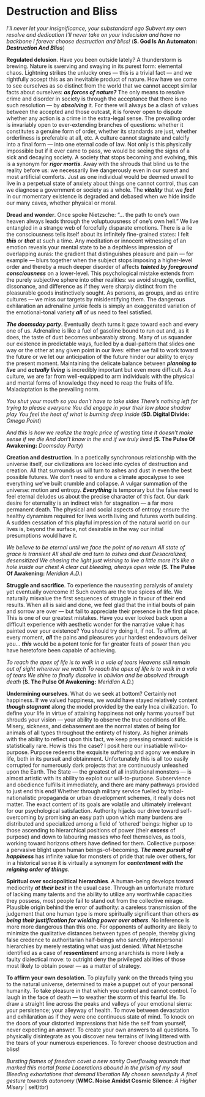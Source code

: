 # Destruction and Bliss

*I’ll never let your insignificance, your substandard ego
Subvert my own resolve and dedication
I’ll never take on your indecision and have no backbone
I forever choose destruction and bliss!*
(**S. God Is An Automaton:** ***Destruction And Bliss***)

**Regulated delusion**. Have you been outside lately? A thunderstorm is brewing. Nature is swerving and swaying in its purest form: elemental chaos. Lightning strikes the unlucky ones — this is a trivial fact — and we rightfully accept this as an inevitable product of nature. How have we come to see ourselves as so distinct from the world that we cannot accept similar facts about ourselves: ***as forces of nature?*** The only means to resolve crime and disorder in society is through the acceptance that there is no such resolution — by ***absolving*** it. For there will always be a clash of values between the accepted and those outcast, it is forever open to dispute whether any action is a crime in the extra-legal sense. The prevailing order is invariably open to ever-extending branches of questions: whether it constitutes a genuine form of order, whether its standards are just, whether orderliness is preferable at all, etc. A culture cannot stagnate and calcify into a final form — into one eternal code of law. Not only is this physically impossible but if it ever came to pass, we would be seeing the signs of a sick and decaying society. A society that stops becoming and evolving, this is a synonym for ***rigor mortis***. Away with the shrouds that blind us to the reality before us: we necessarily live dangerously even in our surest and most artificial comforts. Just as one individual would be deemed unwell to live in a perpetual state of anxiety about things one cannot control, thus can we diagnose a government or society as a whole. The ***vitality*** that we ***feel*** in our momentary existence is degraded and debased when we hide inside our many caves, whether physical or moral.

**Dread and wonder**. Once spoke Nietzsche: “… the path to one’s own heaven always leads through the voluptuousness of one’s own hell.” We live entangled in a strange web of forcefully disparate emotions. There is a lie the consciousness tells itself about its infinitely fine-grained states: I felt ***this*** or ***that*** at such a time. Any meditation or innocent witnessing of an emotion reveals your mental state to be a depthless impression of overlapping auras: the gradient that distinguishes pleasure and pain — for example — blurs together when the subject stops imposing a higher-level order and thereby a much deeper disorder of affects ***tainted by foreground consciousness*** on a lower-level. This psychological mistake extends from the purely subjective sphere into other realities: we avoid struggle, conflict, dissonance, and difference as if they were sharply distinct from the pleasurable goods instinctively sought. As persons, as groups, and as entire cultures — we miss our targets by misidentifying them. The dangerous exhilaration an adrenaline junkie feels is simply an exaggerated variation of the emotional-tonal variety ***all*** of us need to feel satisfied.

***The doomsday party***. Eventually death turns it gaze toward each and every one of us. Adrenaline is like a fuel of gasoline bound to run out and, as it does, the taste of dust becomes unbearably strong. Many of us squander our existence in predictable ways, fuelled by a dual-pattern that slides one way or the other at any given point in our lives: either we fail to work toward the future or we let our anticipation of the future hinder our ability to enjoy the present moment. Maintaining the delicate balance between ***planning to live*** and ***actually living*** is incredibly important but even more difficult. As a culture, we are far from well-equipped to arm individuals with the physical and mental forms of knowledge they need to reap the fruits of life. Maladaptation is the prevailing norm.

*You shut your mouth so you don’t have to take sides
There’s nothing left for trying to please everyone
You did engage in your their low place shadow play
You feel the heat of what is burning deep inside*
(**SD. Digital Divide:** *Omega Point*)

*And this is how we realize the tragic price of wasting time
It doesn’t make sense if we die
And don’t know in the end if we truly lived*
(**S. The Pulse Of Awakening:** *Doomsday Party*)

**Creation and destruction**. In a poetically synchronous relationship with the universe itself, our civilizations are locked into cycles of destruction and creation. All that surrounds us will turn to ashes and dust in even the best possible futures. We don’t need to endure a climate apocalypse to see everything we’ve built crumble and collapse. A vulgar summation of the universe: motion and entropy. ***Everything*** is temporary but the false need to feel eternal deludes us about the precise character of this fact. Our dark desire for eternality is an indirect wish for stagnation — a far more permanent death. The physical and social aspects of entropy ensure the healthy dynamism required for lives worth living and futures worth building. A sudden cessation of this playful impression of the natural world on our lives is, beyond the surface, not desirable in the way our initial presumptions would have it.

*We believe to be eternal until we face the point of no return
All state of grace is transient
All shall die and turn to ashes and dust
Desacralized, desensitized
We chasing the light just wishing to live a little more
It’s like a hole inside our chest
A clear cut bleeding, always open wide*
(**S. The Pulse Of Awakening:** *Meridian A.D.*)

**Struggle and sacrifice**. To experience the nauseating paralysis of anxiety yet eventually overcome it! Such events are the true spices of life. We naturally misvalue the first sequences of struggle in favour of their end results. When all is said and done, we feel glad that the initial bouts of pain and sorrow are over — but fail to appreciate their presence in the first place. This is one of our greatest mistakes. Have you ever looked back upon a difficult experience with aesthetic wonder for the narrative value it has painted over your existence? You should try doing it, if not. To affirm, at every moment, ***all*** the pains and pleasures your hardest endeavours deliver you… ***this*** would be a potent tonic for far greater feats of power than you have heretofore been capable of achieving.

*To reach the apex of life is to walk in a vale of tears
Heavens still remain out of sight wherever we watch
To reach the apex of life is to walk in a vale of tears
We shine to finally dissolve in oblivion and be absolved through death*
(**S. The Pulse Of Awakening:** *Meridian A.D.*)

**Undermining ourselves**. What do we seek at bottom? Certainly not happiness. If we valued happiness, we would have stayed relatively content ***though stagnant*** along the model provided by the early Inca civilization. To define your life in virtue of attaining happiness not only harms yourself but shrouds your vision — your ability to observe the true conditions of life. Misery, sickness, and debasement are the normal states of being for animals of all types throughout the entirety of history. As higher animals with the ability to reflect upon this fact, we keep pressing onward: suicide is statistically rare. How is this the case? I posit here our insatiable will-to-purpose. Purpose redeems the exquisite suffering and agony we endure in life, both in its pursuit and obtainment. Unfortunately this is all too easily corrupted for numerously dark projects that are continuously unleashed upon the Earth. The State — the greatest of all institutional monsters — is almost artistic with its ability to exploit our will-to-purpose. Subservience and obedience fulfills it immediately, and there are many pathways provided to just end this end! Whether through military service fuelled by tribal-nationalistic propaganda or urban development schemes, it really does not matter. The exact content of its goals are volatile and ultimately irrelevant for our psychological satisfaction. Authority hijacks our drive toward self-overcoming by promising an easy path upon which many burdens are distributed and specialized among a field of ‘othered’ beings: higher up to those ascending to hierarchical positions of power (their ***excess*** of purpose) and down to labouring masses who feel themselves, as tools, working toward horizons others have defined for them. Collective purpose: a pervasive blight upon human beings-of-becoming. ***The mere pursuit of happiness*** has infinite value for monsters of pride that rule over others, for in a historical sense it is virtually a synonym for ***contentment with the reigning order of things***.

**Spiritual over sociopolitical hierarchies**. A human-being develops toward mediocrity ***at their best*** in the usual case. Through an unfortunate mixture of lacking many talents and the ability to utilize any worthwhile capacities they possess, most people fail to stand out from the collective mirage. Plausible origin behind the error of authority: a careless transmission of the judgement that one human type is more spiritually significant than others ***as being their justification for wielding power over others***. No inference is more more dangerous than this one. For opponents of authority are likely to minimize the qualitative distances between types of people, thereby giving false credence to authoritarian half-beings who sanctify interpersonal hierarchies by merely restating what was just denied. What Nietzsche identified as a case of ***ressentiment*** among anarchists is more likely a faulty dialectical move: to outright deny the privileged abilities of those most likely to obtain power — as a matter of strategy.

**To affirm your own desolation**. To playfully yank on the threads tying you to the natural universe, determined to make a puppet out of your personal humanity. To take pleasure in that which you control and cannot control. To laugh in the face of death — to weather the storm of this fearful life. To draw a straight line across the peaks and valleys of your emotional sierra: your persistence; your alleyway of health. To move between devastation and exhilaration as if they were one continuous state of mind. To knock on the doors of your distorted impressions that hide the self from yourself, never expecting an answer. To create your own answers to all questions. To physically disintegrate as you discover new terrains of living littered with the tears of your numerous experiences. To forever choose destruction and bliss!

*Bursting flames of freedom covet a new sanity
Overflowing wounds that marked this mortal frame
Lacerations abound in the prism of my soul
Bleeding exhortations that demand liberation
My chosen serendipity
A final gesture towards autonomy*
(**WMC. Noise Amidst Cosmic Silence**: *A Higher Misery* | self/tbr)
